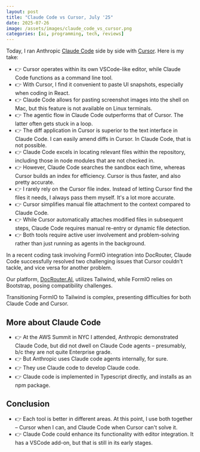 ```yaml
---
layout: post
title: "Claude Code vs Cursor, July '25"
date: 2025-07-26
image: /assets/images/claude_code_vs_cursor.png
categories: [ai, programming, tech, reviews]
---
```


Today, I ran Anthropic [Claude Code](https://claude.ai/code) side by side with [Cursor](https://cursor.sh). Here is my take:

- 👉 Cursor operates within its own VSCode-like editor, while Claude Code functions as a command line tool.
- 👉 With Cursor, I find it convenient to paste UI snapshots, especially when coding in React.
- 👉 Claude Code allows for pasting screenshot images into the shell on Mac, but this feature is not available on Linux terminals.
- 👉 The agentic flow in Claude Code outperforms that of Cursor. The latter often gets stuck in a loop.
- 👉 The diff application in Cursor is superior to the text interface in Claude Code. I can easily amend diffs in Cursor. In Claude Code, that is not possible.
- 👉 Claude Code excels in locating relevant files within the repository, including those in node modules that are not checked in.
- 👉 However, Claude Code searches the sandbox each time, whereas Cursor builds an index for efficiency. Cursor is thus faster, and also pretty accurate.
- 👉 I rarely rely on the Cursor file index. Instead of letting Cursor find the files it needs, I always pass them myself. It's a lot more accurate.
- 👉 Cursor simplifies manual file attachment to the context compared to Claude Code.
- 👉 While Cursor automatically attaches modified files in subsequent steps, Claude Code requires manual re-entry or dynamic file detection.
- 👉 Both tools require active user involvement and problem-solving rather than just running as agents in the background.

In a recent coding task involving FormIO integration into DocRouter, Claude Code successfully resolved two challenging issues that Cursor couldn't tackle, and vice versa for another problem.

Our platform, [DocRouter.AI](https://docrouter.ai), utilizes Tailwind, while FormIO relies on Bootstrap, posing compatibility challenges.

Transitioning FormIO to Tailwind is complex, presenting difficulties for both Claude Code and Cursor.

## More about Claude Code

- 👉 At the AWS Summit in NYC I attended, Anthropic demonstrated Claude Code, but did not dwell on Claude Code agents – presumably, b/c they are not quite Enterprise grade.
- 👉 But Anthropic uses Claude code agents internally, for sure.
- 👉 They use Claude code to develop Claude code.
- 👉 Claude code is implemented in Typescript directly, and installs as an npm package.

## Conclusion

- 👉 Each tool is better in different areas. At this point, I use both together – Cursor when I can, and Claude Code when Cursor can't solve it.
- 👉 Claude Code could enhance its functionality with editor integration. It has a VSCode add-on, but that is still in its early stages.